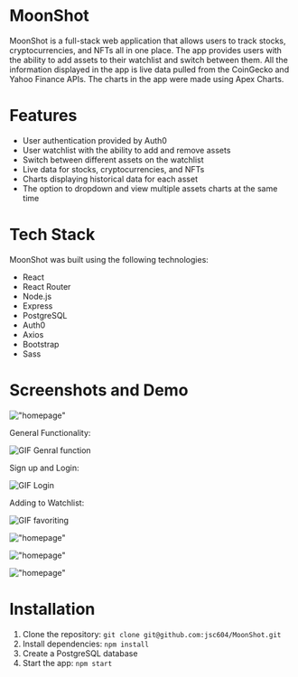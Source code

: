 # MoonShot
MoonShot is a full-stack web application that allows users to track stocks, cryptocurrencies, and NFTs all in one place. The app provides users with the ability to add assets to their watchlist and switch between them. All the information displayed in the app is live data pulled from the CoinGecko and Yahoo Finance APIs. The charts in the app were made using Apex Charts.

# Features
* User authentication provided by Auth0
* User watchlist with the ability to add and remove assets
* Switch between different assets on the watchlist
* Live data for stocks, cryptocurrencies, and NFTs
* Charts displaying historical data for each asset
* The option to dropdown and view multiple assets charts at the same time

# Tech Stack
MoonShot was built using the following technologies:
* React
* React Router
* Node.js
* Express
* PostgreSQL
* Auth0
* Axios
* Bootstrap
* Sass

# Screenshots and Demo
!["homepage"](https://github.com/jsc604/MoonShot/blob/main/docs/Screenshot%202023-02-16%20at%201.22.01%20PM.png?raw=true)

General Functionality:

![GIF Genral function](https://github.com/jsc604/MoonShot/blob/main/docs/general.gif?raw=true)

Sign up and Login:

![GIF Login](https://github.com/jsc604/MoonShot/blob/main/docs/login.gif?raw=true)

Adding to Watchlist:

![GIF favoriting](https://github.com/jsc604/MoonShot/blob/main/docs/Favoriting.gif?raw=true)

!["homepage"](https://github.com/jsc604/MoonShot/blob/main/docs/Screenshot%202023-02-16%20at%201.37.11%20PM.png?raw=true)

!["homepage"](https://github.com/jsc604/MoonShot/blob/main/docs/Screenshot%202023-02-16%20at%201.27.28%20PM.png?raw=true)

!["homepage"](https://github.com/jsc604/MoonShot/blob/main/docs/Screenshot%202023-02-16%20at%201.28.50%20PM.png?raw=true)

# Installation
1. Clone the repository: `git clone git@github.com:jsc604/MoonShot.git`
2. Install dependencies: `npm install`
3. Create a PostgreSQL database
4. Start the app: `npm start`